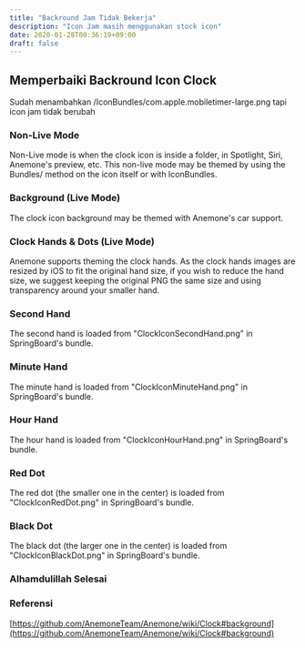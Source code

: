 ```yaml
---
title: "Backround Jam Tidak Bekerja"
description: "Icon Jam masih menggunakan stock icon"
date: 2020-01-28T00:36:19+09:00
draft: false
---
```


## Memperbaiki Backround Icon Clock
Sudah menambahkan /IconBundles/com.apple.mobiletimer-large.png tapi icon jam tidak berubah

### Non-Live Mode
Non-Live mode is when the clock icon is inside a folder, in Spotlight, Siri, Anemone's preview, etc. This non-live mode may be themed by using the Bundles/ method on the icon itself or with IconBundles.

### Background (Live Mode)
The clock icon background may be themed with Anemone's car support.

### Clock Hands & Dots (Live Mode)
Anemone supports theming the clock hands. As the clock hands images are resized by iOS to fit the original hand size, if you wish to reduce the hand size, we suggest keeping the original PNG the same size and using transparency around your smaller hand.

### Second Hand
The second hand is loaded from "ClockIconSecondHand.png" in SpringBoard's bundle.

### Minute Hand
The minute hand is loaded from "ClockIconMinuteHand.png" in SpringBoard's bundle.

### Hour Hand
The hour hand is loaded from "ClockIconHourHand.png" in SpringBoard's bundle.

### Red Dot
The red dot (the smaller one in the center) is loaded from "ClockIconRedDot.png" in SpringBoard's bundle.

### Black Dot
The black dot (the larger one in the center) is loaded from "ClockIconBlackDot.png" in SpringBoard's bundle.

### Alhamdulillah Selesai
 
 
### Referensi

[https://github.com/AnemoneTeam/Anemone/wiki/Clock#background](https://github.com/AnemoneTeam/Anemone/wiki/Clock#background)
